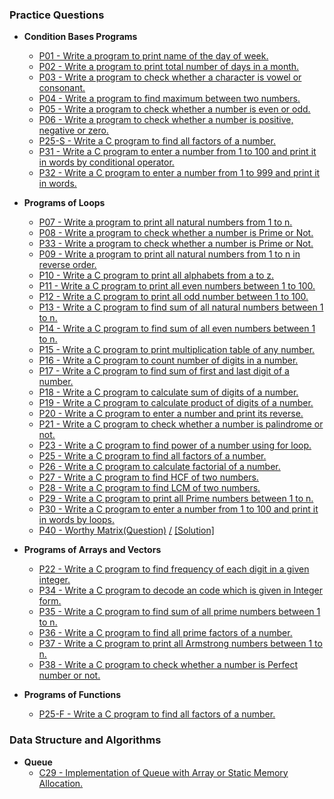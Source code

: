 ### Practice Questions

* **Condition Bases Programs** 
    * [ P01 - Write a program to print name of the day of week.](https://github.com/HluciferS/Data-Structures-and-Algorithms/blob/master/Warm%20Up/P01.cpp)
    * [ P02 - Write a program to print total number of days in a month.](https://github.com/HluciferS/Data-Structures-and-Algorithms/blob/master/Warm%20Up/P02.cpp)
    * [ P03 - Write a program to check whether a character is vowel or consonant.](https://github.com/HluciferS/Data-Structures-and-Algorithms/blob/master/Warm%20Up/P03.cpp)
    * [ P04 - Write a program to find maximum between two numbers.](https://github.com/HluciferS/Data-Structures-and-Algorithms/blob/master/Warm%20Up/P04.cpp)
    * [ P05 - Write a program to check whether a number is even or odd.](https://github.com/HluciferS/Data-Structures-and-Algorithms/blob/master/Warm%20Up/P05.cpp)
    * [ P06 - Write a program to check whether a number is positive, negative or zero.](https://github.com/HluciferS/Data-Structures-and-Algorithms/blob/master/Warm%20Up/P06.cpp)
    * [ P25-S - Write a C program to find all factors of a number.](https://github.com/HluciferS/Data-Structures-and-Algorithms/blob/master/Warm%20Up/P25-S.cpp)
    * [ P31 - Write a C program to enter a number from 1 to 100 and print it in words by conditional operator.](https://github.com/HluciferS/Data-Structures-and-Algorithms/blob/master/Warm%20Up/P31.cpp)
    * [ P32 - Write a C program to enter a number from 1 to 999 and print it in words.](https://github.com/HluciferS/Data-Structures-and-Algorithms/blob/master/Warm%20Up/P32.cpp)

* **Programs of Loops**
    * [ P07 - Write a program to print all natural numbers from 1 to n.](https://github.com/HluciferS/Data-Structures-and-Algorithms/blob/master/Warm%20Up/P07.cpp)
    * [ P08 - Write a program to check whether a number is Prime or Not.](https://github.com/HluciferS/Data-Structures-and-Algorithms/blob/master/Warm%20Up/P08.cpp)
    * [ P33 - Write a program to check whether a number is Prime or Not.](https://github.com/HluciferS/Data-Structures-and-Algorithms/blob/master/Warm%20Up/P33.cpp)
    * [ P09 - Write a program to print all natural numbers from 1 to n in reverse order.](https://github.com/HluciferS/Data-Structures-and-Algorithms/blob/master/Warm%20Up/P09.cpp)
    * [ P10 - Write a C program to print all alphabets from a to z.](https://github.com/HluciferS/Data-Structures-and-Algorithms/blob/master/Warm%20Up/P10.cpp)
    * [ P11 - Write a C program to print all even numbers between 1 to 100.](https://github.com/HluciferS/Data-Structures-and-Algorithms/blob/master/Warm%20Up/P11.cpp)
    * [ P12 - Write a C program to print all odd number between 1 to 100.](https://github.com/HluciferS/Data-Structures-and-Algorithms/blob/master/Warm%20Up/P12.cpp)
    * [ P13 - Write a C program to find sum of all natural numbers between 1 to n.](https://github.com/HluciferS/Data-Structures-and-Algorithms/blob/master/Warm%20Up/P13.cpp)
    * [ P14 - Write a C program to find sum of all even numbers between 1 to n.](https://github.com/HluciferS/Data-Structures-and-Algorithms/blob/master/Warm%20Up/P14.cpp)
    * [ P15 - Write a C program to print multiplication table of any number.](https://github.com/HluciferS/Data-Structures-and-Algorithms/blob/master/Warm%20Up/P15.cpp)
    * [ P16 - Write a C program to count number of digits in a number.](https://github.com/HluciferS/Data-Structures-and-Algorithms/blob/master/Warm%20Up/P16.cpp)
    * [ P17 - Write a C program to find sum of first and last digit of a number.](https://github.com/HluciferS/Data-Structures-and-Algorithms/blob/master/Warm%20Up/P17.cpp)
    * [ P18 - Write a C program to calculate sum of digits of a number.](https://github.com/HluciferS/Data-Structures-and-Algorithms/blob/master/Warm%20Up/P18.cpp)
    * [ P19 - Write a C program to calculate product of digits of a number.](https://github.com/HluciferS/Data-Structures-and-Algorithms/blob/master/Warm%20Up/P19.cpp)
    * [ P20 - Write a C program to enter a number and print its reverse.](https://github.com/HluciferS/Data-Structures-and-Algorithms/blob/master/Warm%20Up/P20.cpp)
    * [ P21 - Write a C program to check whether a number is palindrome or not.](https://github.com/HluciferS/Data-Structures-and-Algorithms/blob/master/Warm%20Up/P21.cpp)
    * [ P23 - Write a C program to find power of a number using for loop.](https://github.com/HluciferS/Data-Structures-and-Algorithms/blob/master/Warm%20Up/P23.cpp)
    * [ P25 - Write a C program to find all factors of a number.](https://github.com/HluciferS/Data-Structures-and-Algorithms/blob/master/Warm%20Up/P25.cpp)
    * [ P26 - Write a C program to calculate factorial of a number.](https://github.com/HluciferS/Data-Structures-and-Algorithms/blob/master/Warm%20Up/P26.cpp)
    * [ P27 - Write a C program to find HCF of two numbers.](https://github.com/HluciferS/Data-Structures-and-Algorithms/blob/master/Warm%20Up/P27.cpp)
    * [ P28 - Write a C program to find LCM of two numbers.](https://github.com/HluciferS/Data-Structures-and-Algorithms/blob/master/Warm%20Up/P28.cpp)
    * [ P29 - Write a C program to print all Prime numbers between 1 to n.](https://github.com/HluciferS/Data-Structures-and-Algorithms/blob/master/Warm%20Up/P29.cpp)
    * [ P30 - Write a C program to enter a number from 1 to 100 and print it in words by loops.](https://github.com/HluciferS/Data-Structures-and-Algorithms/blob/master/Warm%20Up/P30.cpp)
    * [ P40 - Worthy Matrix(Question)](https://www.codechef.com/APRIL21C/problems/KAVGMAT) [/]() [[Solution]](https://github.com/HluciferS/Data-Structures-and-Algorithms/blob/master/Warm%20Up/P40.cpp)


* **Programs of Arrays and Vectors**
    * [ P22 - Write a C program to find frequency of each digit in a given integer.](https://github.com/HluciferS/Data-Structures-and-Algorithms/blob/master/Warm%20Up/P22.cpp)
    * [ P34 - Write a C program to decode an code which is given in Integer form.](https://github.com/HluciferS/Data-Structures-and-Algorithms/blob/master/Warm%20Up/P34.cpp)
    * [ P35 - Write a C program to find sum of all prime numbers between 1 to n.](https://github.com/HluciferS/Data-Structures-and-Algorithms/blob/master/Warm%20Up/P35.cpp)
    * [ P36 - Write a C program to find all prime factors of a number.](https://github.com/HluciferS/Data-Structures-and-Algorithms/blob/master/Warm%20Up/P36.cpp)
    * [ P37 - Write a C program to print all Armstrong numbers between 1 to n.](https://github.com/HluciferS/Data-Structures-and-Algorithms/blob/master/Warm%20Up/P37.cpp)
    * [ P38 - Write a C program to check whether a number is Perfect number or not.](https://github.com/HluciferS/Data-Structures-and-Algorithms/blob/master/Warm%20Up/P38.cpp)

* **Programs of Functions**
    * [ P25-F - Write a C program to find all factors of a number.](https://github.com/HluciferS/Data-Structures-and-Algorithms/blob/master/Warm%20Up/P25-F.cpp)

### Data Structure and Algorithms

* **Queue**
    * [ C29 - Implementation of Queue with Array or Static Memory Allocation. ](https://github.com/HluciferS/Data-Structures-and-Algorithms/blob/master/Warm%20Up/C29.c)